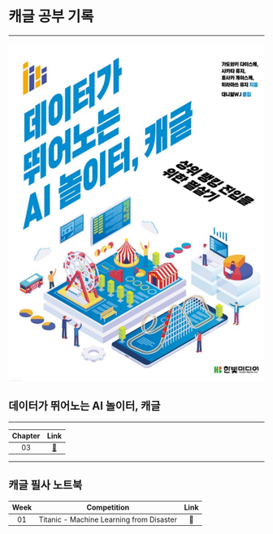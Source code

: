 # 캐글 공부 기록 
---   
![image](https://github.com/YOOHYOJEONG/kaggle_study/blob/master/Images/readme_image.jpg?raw=true)   
## 데이터가 뛰어노는 AI 놀이터, 캐글
---
| Chapter | Link |    
| :--: | :--: |   
| 03 | [📂](https://github.com/YOOHYOJEONG/kaggle_study/tree/master/chapter03) |   

---
## 캐글 필사 노트북
| Week | Competition | Link |   
| :--: | :--: | :--: |    
| 01 | Titanic - Machine Learning from Disaster | 🌳 |   